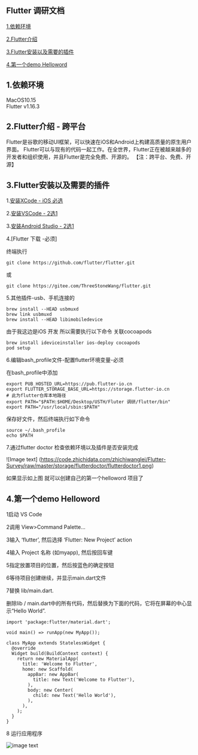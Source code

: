 ## Flutter 调研文档
[1.依赖环境](#flutter1)

[2.Flutter介绍](#flutter2)

[3.Flutter安装以及需要的插件](#flutter3)

[4.第一个demo Helloword](#flutter4)


## <a name="flutter1"> 1.依赖环境 </a>
MacOS10.15   
Flutter v1.16.3

## <a name="flutter2"> 2.Flutter介绍 - 跨平台</a>
Flutter是谷歌的移动UI框架，可以快速在iOS和Android上构建高质量的原生用户界面。 Flutter可以与现有的代码一起工作。在全世界，Flutter正在被越来越多的开发者和组织使用，并且Flutter是完全免费、开源的。
【注：跨平台、免费、开源】

## <a name="flutter3"> 3.Flutter安装以及需要的插件 </a>

1.[安装XCode - iOS 必选](https://apps.apple.com/cn/app/xcode/id497799835?mt=12)
  
2.[安装VSCode - 2选1](https://code.visualstudio.com/)

3.[安装Android Studio - 2选1](http://www.android-studio.org/)

4.[Flutter 下载 -必须]

终端执行

```
git clone https://github.com/flutter/flutter.git
```
或

```
git clone https://gitee.com/ThreeStoneWang/flutter.git

```

5.其他插件-usb、手机连接的


```
brew install --HEAD usbmuxd
brew link usbmuxd
brew install --HEAD libimobiledevice
```

由于我这边是iOS 开发 所以需要执行以下命令 关联cocoapods 

```
brew install ideviceinstaller ios-deploy cocoapods
pod setup

```


6.编辑bash_profile文件-配置flutter环境变量-必须

在bash_profile中添加

```
export PUB_HOSTED_URL=https://pub.flutter-io.cn
export FLUTTER_STORAGE_BASE_URL=https://storage.flutter-io.cn
# 此为flutter仓库本地路径
export PATH="$PATH:$HOME/Desktop/USTH/Fluter 调研/flutter/bin"
export PATH="/usr/local/sbin:$PATH"
```

保存好文件，然后终端执行如下命令

```
source ~/.bash_profile
echo $PATH
```

7.通过flutter doctor 检查依赖环境以及插件是否安装完成

![Image text]
(https://code.zhichidata.com/zhichiwanglei/Flutter-Survey/raw/master/storage/flutterdoctor/flutterdoctor1.png)

如果显示如上图 就可以创建自己的第一个helloword 项目了

## <a name="flutter4"> 4.第一个demo Helloword</a>
1启动 VS Code

2调用 View>Command Palette…

3输入 ‘flutter’, 然后选择 ‘Flutter: New Project’ action

4输入 Project 名称 (如myapp), 然后按回车键

5指定放置项目的位置，然后按蓝色的确定按钮

6等待项目创建继续，并显示main.dart文件

7替换 lib/main.dart.

删除lib / main.dart中的所有代码，然后替换为下面的代码，它将在屏幕的中心显示“Hello World”.

```
import 'package:flutter/material.dart';

void main() => runApp(new MyApp());

class MyApp extends StatelessWidget {
  @override
  Widget build(BuildContext context) {
    return new MaterialApp(
      title: 'Welcome to Flutter',
      home: new Scaffold(
        appBar: new AppBar(
          title: new Text('Welcome to Flutter'),
        ),
        body: new Center(
          child: new Text('Hello World'),
        ),
      ),
    );
  }
}
```

8 运行应用程序 

![image text](https://code.zhichidata.com/zhichiwanglei/flutter_sobot/raw/master/storage/sources/flutter1.png)
